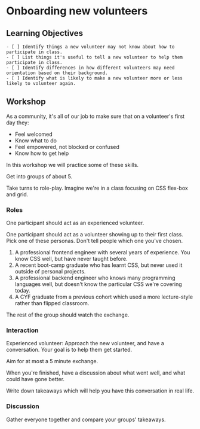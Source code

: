 # Onboarding new volunteers

## Learning Objectives

```objectives
- [ ] Identify things a new volunteer may not know about how to participate in class.
- [ ] List things it's useful to tell a new volunteer to help them participate in class.
- [ ] Identify differences in how different volunteers may need orientation based on their background.
- [ ] Identify what is likely to make a new volunteer more or less likely to volunteer again.
```

## Workshop

As a community, it's all of our job to make sure that on a volunteer's first day they:
* Feel welcomed
* Know what to do
* Feel empowered, not blocked or confused
* Know how to get help

In this workshop we will practice some of these skills.

Get into groups of about 5.

Take turns to role-play. Imagine we're in a class focusing on CSS flex-box and grid.

### Roles

One participant should act as an experienced volunteer.

One participant should act as a volunteer showing up to their first class. Pick one of these personas. Don't tell people which one you've chosen.
1. A professional frontend engineer with several years of experience. You know CSS well, but have never taught before.
2. A recent boot-camp graduate who has learnt CSS, but never used it outside of personal projects.
3. A professional backend engineer who knows many programming languages well, but doesn't know the particular CSS we're covering today.
4. A CYF graduate from a previous cohort which used a more lecture-style rather than flipped classroom.

The rest of the group should watch the exchange.

### Interaction

Experienced volunteer: Approach the new volunteer, and have a conversation. Your goal is to help them get started.

Aim for at most a 5 minute exchange.

When you're finished, have a discussion about what went well, and what could have gone better.

Write down takeaways which will help you have this conversation in real life.

### Discussion

Gather everyone together and compare your groups' takeaways.
